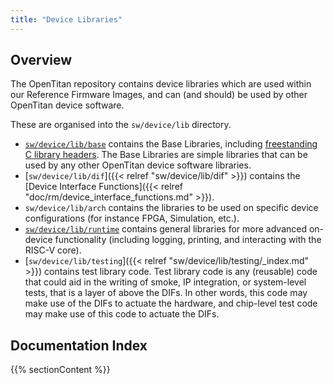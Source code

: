 ```yaml
---
title: "Device Libraries"
---
```


## Overview

The OpenTitan repository contains device libraries which are used within our
Reference Firmware Images, and can (and should) be used by other OpenTitan
device software.

These are organised into the `sw/device/lib` directory.

-   [`sw/device/lib/base`](https://github.com/lowRISC/opentitan/tree/master/sw/device/lib/base)
    contains the Base Libraries, including
    [freestanding C library headers](https://github.com/lowRISC/opentitan/tree/master/sw/device/lib/base/freestanding).
    The Base Libraries are simple libraries that can be used by any other OpenTitan device software libraries.
-   [`sw/device/lib/dif`]({{< relref "sw/device/lib/dif" >}})
    contains the [Device Interface Functions]({{< relref "doc/rm/device_interface_functions.md" >}}).
-   `sw/device/lib/arch` contains the libraries to be used on specific device
    configurations (for instance FPGA, Simulation, etc.).
-   [`sw/device/lib/runtime`](https://github.com/lowRISC/opentitan/tree/master/sw/device/lib/runtime)
    contains general libraries for more advanced on-device functionality
    (including logging, printing, and interacting with the RISC-V core).
-   [`sw/device/lib/testing`]({{< relref "sw/device/lib/testing/_index.md" >}})
    contains test library code. Test library code is any (reusable) code that
    could aid in the writing of smoke, IP integration, or system-level tests,
    that is a layer of above the DIFs. In other words, this code may make use
    of the DIFs to actuate the hardware, and chip-level test code may make use
    of this code to actuate the DIFs.

## Documentation Index

{{% sectionContent %}}
